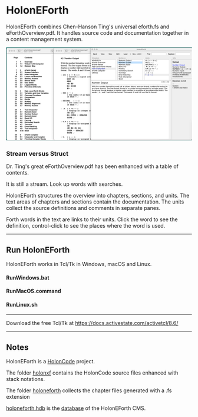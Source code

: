 # HolonEForth

HolonEForth combines Chen-Hanson Ting's universal eforth.fs and eForthOverview.pdf. 
It handles source code and documentation together in a content management system.

   
<img src="./Reference/TOC&HolonEForth.png" alt="HolonEForth" style="zoom:150%;" />



### Stream versus Struct

Dr. Ting's great eForthOverview.pdf has been enhanced with a table of contents. 

It is still a stream. Look up words with searches. 

HolonEForth structures the overview into chapters, sections, and units. The text areas of chapters and sections contain the documentation. 
The units collect the source definitions and comments in separate panes. 

Forth words in the text are links to their units. Click the word to see the definition, control-click to see the places where the word is used.



-------



## Run HolonEForth

HolonEForth works in Tcl/Tk in Windows, macOS and Linux. 

#### RunWindows.bat

#### RunMacOS.command

####  RunLinux.sh

---------------

Download the free Tcl/Tk at https://docs.activestate.com/activetcl/8.6/

---

## Notes

HolonEForth is a [HolonCode](https://github.com/wejgaard/HolonCode) project.

The folder <u>holonxf</u> contains the HolonCode source files enhanced with stack notations.

The folder <u>holoneforth</u> collects the chapter files generated with a .fs extension

<u>holoneforth.hdb</u>  is the <u>database</u> of the HolonEForth CMS.











